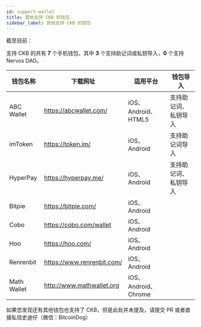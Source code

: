 ```yaml
---
id: support-wallet
title: 其他支持 CKB 的钱包
sidebar_label: 其他支持 CKB 的钱包
---
```


截至目前：

支持 CKB 的共有 **7** 个手机钱包，其中 **3** 个支持助记词或私钥导入，**0** 个支持 Nervos DAO。

|钱包名称|下载网址|适用平台|钱包导入|
|-------|--------|-------|-------|
|ABC Wallet|https://abcwallet.com/ |iOS、Android、HTML5|支持助记词、私钥导入|
|imToken   |https://token.im/      |iOS、Android       |支持助记词导入|
|HyperPay  |https://hyperpay.me/   |iOS、Android       |支持助记词、私钥导入|
|Bitpie    |https://bitpie.com/    |iOS、Android       ||
|Cobo      |https://cobo.com/wallet|iOS、Android       ||
|Hoo       |https://hoo.com/       |iOS、Android       ||
|Renrenbit |https://www.renrenbit.com/|iOS、Android    ||
|Math Wallet|http://www.mathwallet.org|iOS、Android、Chrome||支持助记词||

如果您发现还有其他钱包也支持了 CKB，但是此处并未提及，请提交 PR 或者直接私信史迪仔（微信：BitcoinDog）
